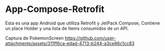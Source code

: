 # App-Compose-Retrofit
Esta es una app Android que utilliza Retrofit y JetPack Compose, Contiene un place Holder y una lista de Items consumidos de un API.

Captura de PokemonScreen
https://github.com/user-attachments/assets/311ff6ca-edad-4713-b244-a3ce86c1cc83
